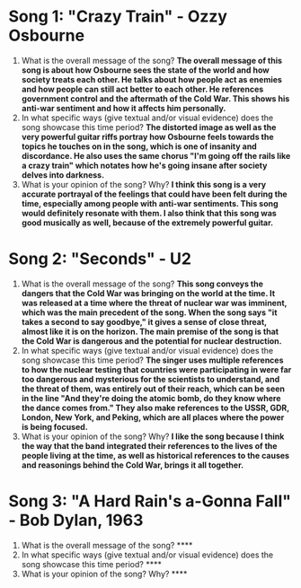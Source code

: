 # Song 1: "Crazy Train" - Ozzy Osbourne
1. What is the overall message of the song? **The overall message of this song is about how Osbourne sees the state of the world and how society treats each other. He talks about how people act as enemies and how people can still act better to each other. He references government control and the aftermath of the Cold War. This shows his anti-war sentiment and how it affects him personally.**
2. In what specific ways (give textual and/or visual evidence) does the song showcase this time period? **The distorted image as well as the very powerful guitar riffs portray how Osbourne feels towards the topics he touches on in the song, which is one of insanity and discordance. He also uses the same chorus "I'm going off the rails like a crazy train" which notates how he's going insane after society delves into darkness.**
3. What is your opinion of the song? Why? **I think this song is a very accurate portrayal of the feelings that could have been felt during the time, especially among people with anti-war sentiments. This song would definitely resonate with them. I also think that this song was good musically as well, because of the extremely powerful guitar.**
# Song 2: "Seconds" - U2
1. What is the overall message of the song? **This song conveys the dangers that the Cold War was bringing on the world at the time. It was released at a time where the threat of nuclear war was imminent, which was the main precedent of the song. When the song says "it takes a second to say goodbye," it gives a sense of close threat, almost like it is on the horizon. The main premise of the song is that the Cold War is dangerous and the potential for nuclear destruction.**
2. In what specific ways (give textual and/or visual evidence) does the song showcase this time period? **The singer uses multiple references to how the nuclear testing that countries were participating in were far too dangerous and mysterious for the scientists to understand, and the threat of them, was entirely out of their reach, which can be seen in the line "And they're doing the atomic bomb, do they know where the dance comes from." They also make references to the USSR, GDR, London, New York, and Peking, which are all places where the power is being focused.**
3. What is your opinion of the song? Why? **I like the song because I think the way that the band integrated their references to the lives of the people living at the time, as well as historical references to the causes and reasonings behind the Cold War, brings it all together.**
# Song 3: "A Hard Rain's a-Gonna Fall" - Bob Dylan, 1963
1. What is the overall message of the song? ****
2. In what specific ways (give textual and/or visual evidence) does the song showcase this time period? ****
3. What is your opinion of the song? Why? ****
